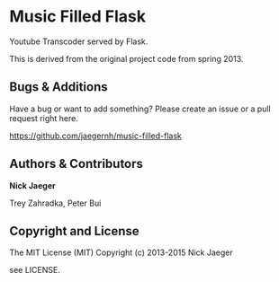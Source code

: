 # Music Filled Flask

Youtube Transcoder served by Flask.

This is derived from the original project code from spring 2013.


Bugs & Additions
------------------------

Have a bug or want to add something? Please create an issue or a pull request right here.

https://github.com/jaegernh/music-filled-flask


Authors & Contributors
------------------------

**Nick Jaeger**

Trey Zahradka, Peter Bui


Copyright and License
------------------------

The MIT License (MIT)
Copyright (c) 2013-2015 Nick Jaeger

see LICENSE.
